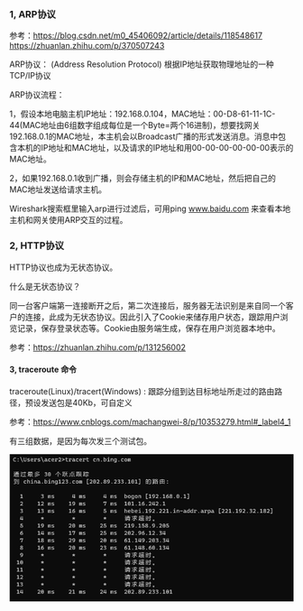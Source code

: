 ### 1, ARP协议

参考：https://blog.csdn.net/m0_45406092/article/details/118548617
			https://zhuanlan.zhihu.com/p/370507243

ARP协议： (Address Resolution Protocol) 根据IP地址获取物理地址的一种TCP/IP协议

ARP协议流程：

1，假设本地电脑主机IP地址：192.168.0.104，MAC地址：00-D8-61-11-1C-44(MAC地址由6组数字组成每位是一个Byte=两个16进制)，想要找网关192.168.0.1的MAC地址，本主机会以Broadcast广播的形式发送消息。消息中包含本机的IP地址和MAC地址，以及请求的IP地址和用00-00-00-00-00-00表示的MAC地址。

2，如果192.168.0.1收到广播，则会存储主机的IP和MAC地址，然后把自己的MAC地址发送给请求主机。

Wireshark搜索框里输入arp进行过滤后，可用ping  www.baidu.com 来查看本地主机和网关使用ARP交互的过程。

### 2, HTTP协议

HTTP协议也成为无状态协议。

什么是无状态协议？

同一台客户端第一连接断开之后，第二次连接后，服务器无法识别是来自同一个客户的连接，此成为无状态协议。因此引入了Cookie来储存用户状态，跟踪用户浏览记录，保存登录状态等。Cookie由服务端生成，保存在用户浏览器本地中。

参考：https://zhuanlan.zhihu.com/p/131256002

#### 3, traceroute 命令

traceroute(Linux)/tracert(Windows) : 跟踪分组到达目标地址所走过的路由路径，预设发送包是40Kb，可自定义

参考：https://www.cnblogs.com/machangwei-8/p/10353279.html#_label4_1

有三组数据，是因为每次发三个测试包。

![1696638356895](note-images/1696638356895.png)